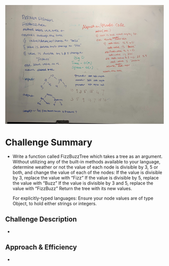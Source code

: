 ![fizzbuzztree](../assets/fizzbuzztree.jpg)
# Challenge Summary
* Write a function called FizzBuzzTree which takes a tree as an argument.
  Without utilizing any of the built-in methods available to your language, determine weather or not the value of each node is divisible by 3, 5 or both, and change the value of each of the nodes:
  If the value is divisible by 3, replace the value with “Fizz”
  If the value is divisible by 5, replace the value with “Buzz”
  If the value is divisible by 3 and 5, replace the value with “FizzBuzz”
  Return the tree with its new values.
  
  For explicitly-typed languages: Ensure your node values are of type Object, to hold either strings or integers.
## Challenge Description
* 

## Approach & Efficiency
* 
